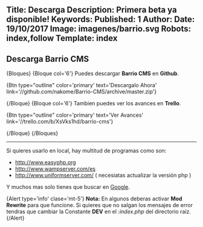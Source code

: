 Title: Descarga
Description: Primera beta ya disponible!
Keywords: 
Published: 1
Author: 
Date: 19/10/2017
Image: imagenes/barrio.svg
Robots: index,follow
Template: index
----

## Descarga Barrio CMS

{Bloques}
{Bloque col='6'}
Puedes descargar **Barrio CMS** en **Github**.

{Btn type="outline" color='primary' text='Descargalo Ahora' link='//github.com/nakome/Barrio-CMS/archive/master.zip'}

{/Bloque}
{Bloque col='6'}
Tambien puedes ver los avances en **Trello**.

{Btn type="outline" color='primary' text='Ver Avances' link='//trello.com/b/XsVks1hd/barrio-cms'}

{/Bloque}
{/Bloques}



---

Si quieres usarlo en local, hay multitud de programas como son:

- http://www.easyphp.org
- http://www.wampserver.com/es
- http://www.uniformserver.com/ ( necesiatas actualizar la versión php )

Y muchos mas solo tienes que buscar en [Google](https://google.es).


{Alert type='info' clase='mt-5'}
**Nota:** En algunos deberas activar **Mod Rewrite** para que funcione. Si quieres que no salgan los mensajes de error tendras que cambiar la Constante **DEV** en el _:index.php_ del directorio raíz.
{/Alert}